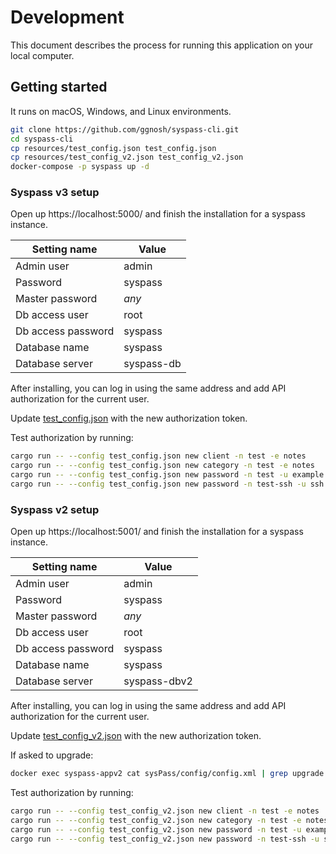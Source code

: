 # Development

This document describes the process for running this application on your local computer.

## Getting started

It runs on macOS, Windows, and Linux environments.

```sh
git clone https://github.com/ggnosh/syspass-cli.git
cd syspass-cli
cp resources/test_config.json test_config.json
cp resources/test_config_v2.json test_config_v2.json
docker-compose -p syspass up -d
```

### Syspass v3 setup

Open up https://localhost:5000/ and finish the installation for a syspass instance.

| Setting name       | Value      |
|--------------------|------------|
| Admin user         | admin      |
| Password           | syspass    |
| Master password    | *any*      |
| Db access user     | root       |
| Db access password | syspass    |
| Database name      | syspass    |
| Database server    | syspass-db |

After installing, you can log in using the same address and add API authorization for the current user.

Update [test_config.json](test_config.json) with the new authorization token.


Test authorization by running:
```sh
cargo run -- --config test_config.json new client -n test -e notes
cargo run -- --config test_config.json new category -n test -e notes
cargo run -- --config test_config.json new password -n test -u example.org -l test -o nothing -i 1 -a 1 -p password
cargo run -- --config test_config.json new password -n test-ssh -u ssh://localhost -l test -o nothing -i 1 -a 1 -p password
```

### Syspass v2 setup

Open up https://localhost:5001/ and finish the installation for a syspass instance.

| Setting name       | Value        |
|--------------------|--------------|
| Admin user         | admin        |
| Password           | syspass      |
| Master password    | *any*        |
| Db access user     | root         |
| Db access password | syspass      |
| Database name      | syspass      |
| Database server    | syspass-dbv2 |

After installing, you can log in using the same address and add API authorization for the current user.

Update [test_config_v2.json](test_config_v2.json) with the new authorization token.

If asked to upgrade:
```sh
docker exec syspass-appv2 cat sysPass/config/config.xml | grep upgrade
```

Test authorization by running:
```sh
cargo run -- --config test_config_v2.json new client -n test -e notes
cargo run -- --config test_config_v2.json new category -n test -e notes
cargo run -- --config test_config_v2.json new password -n test -u example.org -l test -o nothing -i 1 -a 1 -p password
cargo run -- --config test_config_v2.json new password -n test-ssh -u ssh://localhost -l test -o nothing -i 1 -a 1 -p password
```
